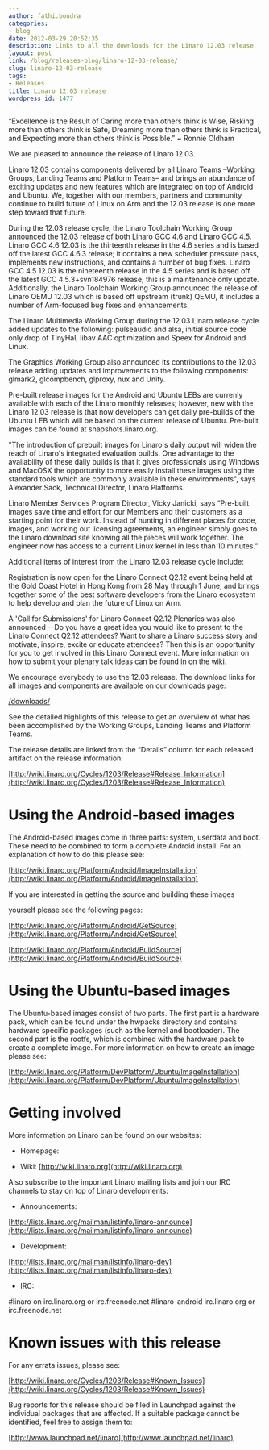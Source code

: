 ```yaml
---
author: fathi.boudra
categories:
- blog
date: 2012-03-29 20:52:35
description: Links to all the downloads for the Linaro 12.03 release
layout: post
link: /blog/releases-blog/linaro-12-03-release/
slug: linaro-12-03-release
tags:
- Releases
title: Linaro 12.03 release
wordpress_id: 1477
---
```


“Excellence is the Result of Caring more than others think is Wise, Risking
more than others think is Safe, Dreaming more than others think is
Practical, and Expecting more than others think is Possible.”
~ Ronnie Oldham

We are pleased to announce the release of Linaro 12.03.

Linaro 12.03 contains components delivered by all Linaro Teams –Working
Groups, Landing Teams and Platform Teams– and brings an abundance of
exciting updates and new features which are integrated on top of Android
and Ubuntu.  We, together with our members, partners and community
continue to build future of Linux on Arm and the 12.03 release is one more
step toward that future.

During the 12.03 release cycle, the Linaro Toolchain Working Group
announced the 12.03 release of both Linaro GCC 4.6 and Linaro GCC 4.5.
Linaro GCC 4.6 12.03 is the thirteenth release in the 4.6 series and is
based off the latest GCC 4.6.3 release; it contains a new scheduler
pressure pass, implements new instructions, and contains a number of bug
fixes. Linaro GCC 4.5 12.03 is the nineteenth release in the 4.5 series and
is based off the latest GCC 4.5.3+svn184976 release; this is a maintenance
only update. Additionally, the Linaro Toolchain Working Group announced the
release of Linaro QEMU 12.03 which is based off upstream (trunk) QEMU,
it includes a number of Arm-focused bug fixes and enhancements.

The Linaro Multimedia Working Group during the 12.03 Linaro release cycle
added updates to the following: pulseaudio and alsa, initial source code
only drop of TinyHal, libav AAC optimization and Speex for Android and
Linux.

The Graphics Working Group also announced its contributions to the 12.03
release adding updates and improvements to the following components:
glmark2, glcompbench, glproxy, nux and Unity.

Pre-built release images for the Android and Ubuntu LEBs are currenly
available with each of the Linaro monthly releases; however, new with the
Linaro 12.03 release is that now developers can get daily pre-builds of the
Ubuntu LEB which will be based on the current release of Ubuntu.  Pre-built
images can be found at snapshots.linaro.org.

"The introduction of prebuilt images for Linaro's daily output will widen the
reach of Linaro's integrated evaluation builds. One advantage to the
availability of these daily builds is that it gives professionals using Windows
and MacOSX the opportunity to more easily install these images using the
standard tools which are commonly available in these environments",  says
Alexander Sack, Technical Director, Linaro Platforms.

Linaro Member Services Program Director, Vicky  Janicki, says “Pre-built
images save time and effort for our Members and their customers as a
starting point for their work. Instead of hunting in different places for code,
images, and working out licensing agreements, an engineer simply goes to
the Linaro download site knowing all the pieces will work together. The
engineer now has access to a current Linux kernel in less than 10 minutes.”

Additional items of interest from the Linaro 12.03 release cycle include:

Registration is now open for the Linaro Connect Q2.12 event being held at
the Gold Coast Hotel in Hong Kong from 28 May through 1 June, and
brings together some of the best software developers from the Linaro
ecosystem to help develop and plan the future of Linux on Arm.

A 'Call for Submissions' for Linaro Connect Q2.12 Plenaries was also
announced --Do you have a great idea you would like to present to the
Linaro Connect Q2.12 attendees?   Want to share a Linaro success story
and motivate, inspire, excite or educate attendees? Then this is an
opportunity for you to get involved in this Linaro Connect event. More
information on how to submit your plenary talk ideas can be found in on the
wiki.

We encourage everybody to use the 12.03 release. The download links for all
images and components are available on our downloads page:

[/downloads/](/downloads/)

See the detailed highlights of this release to get an overview of what has been
accomplished by the Working Groups, Landing Teams and Platform Teams.

The release details are linked from the “Details” column for each released
artifact on the release information:

[http://wiki.linaro.org/Cycles/1203/Release#Release_Information](http://wiki.linaro.org/Cycles/1203/Release#Release_Information)

Using the Android-based images
=======================

The Android-based images come in three parts: system, userdata and boot.
These need to be combined to form a complete Android install. For an
explanation of how to do this please see:

[http://wiki.linaro.org/Platform/Android/ImageInstallation](http://wiki.linaro.org/Platform/Android/ImageInstallation)

If you are interested in getting the source and building these images

yourself please see the following pages:

[http://wiki.linaro.org/Platform/Android/GetSource](http://wiki.linaro.org/Platform/Android/GetSource)

[http://wiki.linaro.org/Platform/Android/BuildSource](http://wiki.linaro.org/Platform/Android/BuildSource)

Using the Ubuntu-based images
=======================

The Ubuntu-based images consist of two parts. The first part is a hardware
pack, which can be found under the hwpacks directory and contains hardware
specific packages (such as the kernel and bootloader). The second part is
the rootfs, which is combined with the hardware pack to create a complete
image. For more information on how to create an image please see:

[http://wiki.linaro.org/Platform/DevPlatform/Ubuntu/ImageInstallation](http://wiki.linaro.org/Platform/DevPlatform/Ubuntu/ImageInstallation)

Getting involved
============

More information on Linaro can be found on our websites:




  * Homepage: []()


  * Wiki: [http://wiki.linaro.org](http://wiki.linaro.org)


Also subscribe to the important Linaro mailing lists and join our IRC
channels to stay on top of Linaro developments:


  * Announcements:


[http://lists.linaro.org/mailman/listinfo/linaro-announce](http://lists.linaro.org/mailman/listinfo/linaro-announce)




  * Development:


[http://lists.linaro.org/mailman/listinfo/linaro-dev](http://lists.linaro.org/mailman/listinfo/linaro-dev)




  * IRC:


#linaro on irc.linaro.org or irc.freenode.net
#linaro-android irc.linaro.org or irc.freenode.net

Known issues with this release
======================

For any errata issues, please see:

[http://wiki.linaro.org/Cycles/1203/Release#Known_Issues](http://wiki.linaro.org/Cycles/1203/Release#Known_Issues)

Bug reports for this release should be filed in Launchpad against the
individual packages that are affected. If a suitable package cannot be
identified, feel free to assign them to:

[http://www.launchpad.net/linaro](http://www.launchpad.net/linaro)